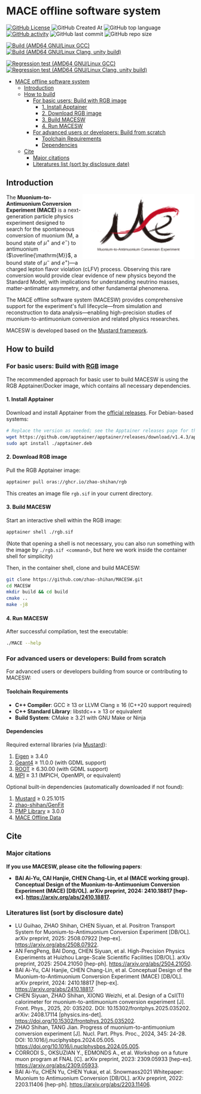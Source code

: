 # MACE offline software system

[![GitHub License](https://img.shields.io/github/license/zhao-shihan/MACESW?color=red)](COPYING)
![GitHub Created At](https://img.shields.io/github/created-at/zhao-shihan/MACESW?color=green)
![GitHub top language](https://img.shields.io/github/languages/top/zhao-shihan/MACESW?color=f34b7d)
[![GitHub activity](https://img.shields.io/github/commit-activity/m/zhao-shihan/MACESW)](https://github.com/zhao-shihan/MACESW/pulse)
![GitHub last commit](https://img.shields.io/github/last-commit/zhao-shihan/MACESW)
![GitHub repo size](https://img.shields.io/github/repo-size/zhao-shihan/MACESW)

[![Build (AMD64 GNU/Linux GCC)](https://github.com/zhao-shihan/MACESW/actions/workflows/build-with-gcc.yml/badge.svg)](https://github.com/zhao-shihan/MACESW/actions/workflows/build-with-gcc.yml)
[![Build (AMD64 GNU/Linux Clang, unity build)](https://github.com/zhao-shihan/MACESW/actions/workflows/build-with-clang.yml/badge.svg)](https://github.com/zhao-shihan/MACESW/actions/workflows/build-with-clang.yml)

[![Regression test (AMD64 GNU/Linux GCC)](https://github.com/zhao-shihan/MACESW/actions/workflows/regression-test-with-gcc.yml/badge.svg)](https://github.com/zhao-shihan/MACESW/actions/workflows/regression-test-with-gcc.yml)
[![Regression test (AMD64 GNU/Linux Clang, unity build)](https://github.com/zhao-shihan/MACESW/actions/workflows/regression-test-with-clang.yml/badge.svg)](https://github.com/zhao-shihan/MACESW/actions/workflows/regression-test-with-clang.yml)

- [MACE offline software system](#mace-offline-software-system)
  - [Introduction](#introduction)
  - [How to build](#how-to-build)
    - [For basic users: Build with RGB image](#for-basic-users-build-with-rgb-image)
      - [1. Install Apptainer](#1-install-apptainer)
      - [2. Download RGB image](#2-download-rgb-image)
      - [3. Build MACESW](#3-build-macesw)
      - [4. Run MACESW](#4-run-macesw)
    - [For advanced users or developers: Build from scratch](#for-advanced-users-or-developers-build-from-scratch)
      - [Toolchain Requirements](#toolchain-requirements)
      - [Dependencies](#dependencies)
  - [Cite](#cite)
    - [Major citations](#major-citations)
    - [Literatures list (sort by disclosure date)](#literatures-list-sort-by-disclosure-date)

## Introduction

<!--
  The align attribute on img is obsolete in HTML5, but is used here because
  GitHub strips inline styles from README.md. This is the only way to right-align
  the image in GitHub READMEs. Do not replace with inline styles.
-->
<img src="document/picture/MACE_logo_v2.svg" alt="MACE logo" align="right" width=300/>

The **Muonium-to-Antimuonium Conversion Experiment (MACE)** is a next-generation particle physics experiment designed to search for the spontaneous conversion of muonium ($\mathrm{M}$, a bound state of $\mu^+$ and $e^-$) to antimuonium ($\overline{\mathrm{M}}$, a bound state of $\mu^-$ and $e^+$)—a charged lepton flavor violation (cLFV) process. Observing this rare conversion would provide clear evidence of new physics beyond the Standard Model, with implications for understanding neutrino masses, matter-antimatter asymmetry, and other fundamental phenomena.

The MACE offline software system (MACESW) provides comprehensive support for the experiment's full lifecycle—from simulation and reconstruction to data analysis—enabling high-precision studies of muonium-to-antimuonium conversion and related physics researches.

MACESW is developed based on the [Mustard framework](https://github.com/zhao-shihan/Mustard).

## How to build

### For basic users: Build with [RGB](https://github.com/zhao-shihan/RGB) image

The recommended approach for basic user to build MACESW is using the RGB Apptainer/Docker image, which contains all necessary dependencies.

#### 1. Install Apptainer

Download and install Apptainer from the [official releases](https://github.com/apptainer/apptainer/releases). For Debian-based systems:
```bash
# Replace the version as needed; see the Apptainer releases page for the latest version and links
wget https://github.com/apptainer/apptainer/releases/download/v1.4.3/apptainer_1.4.3_amd64.deb -O apptainer.deb
sudo apt install ./apptainer.deb
```

#### 2. Download RGB image

Pull the RGB Apptainer image:
```bash
apptainer pull oras://ghcr.io/zhao-shihan/rgb
```
This creates an image file `rgb.sif` in your current directory.

#### 3. Build MACESW

Start an interactive shell within the RGB image:
```bash
apptainer shell ./rgb.sif
```
(Note that opening a shell is not necessary, you can also run something with the image by `./rgb.sif <command>`, but here we work inside the container shell for simplicity)

Then, in the container shell, clone and build MACESW:
```bash
git clone https://github.com/zhao-shihan/MACESW.git
cd MACESW
mkdir build && cd build
cmake ..
make -j8
```

#### 4. Run MACESW

After successful compilation, test the executable:
```bash
./MACE --help
```

### For advanced users or developers: Build from scratch

For advanced users or developers building from source or contributing to MACESW:

#### Toolchain Requirements

- **C++ Compiler**: GCC ≥ 13 or LLVM Clang ≥ 16 (C++20 support required)
- **C++ Standard Library**: libstdc++ ≥ 13 or equivalent
- **Build System**: CMake ≥ 3.21 with GNU Make or Ninja

#### Dependencies

Required external libraries (via [Mustard](https://github.com/zhao-shihan/Mustard)):

1. [Eigen](https://eigen.tuxfamily.org/) ≥ 3.4.0
2. [Geant4](https://geant4.org/) ≥ 11.0.0 (with GDML support)
3. [ROOT](https://root.cern/) ≥ 6.30.00 (with GDML support)
4. [MPI](https://www.mpi-forum.org/) ≥ 3.1 (MPICH, OpenMPI, or equivalent)

Optional built-in dependencies (automatically downloaded if not found):

1. [Mustard](https://github.com/zhao-shihan/Mustard) ≥ 0.25.1015
2. [zhao-shihan/GenFit](https://github.com/zhao-shihan/GenFit)
3. [PMP Library](https://www.pmp-library.org/) ≥ 3.0.0
4. [MACE Offline Data](https://code.ihep.ac.cn/zhaoshh7/mace_offline_data)

## Cite

### Major citations

**If you use MACESW, please cite the following papers**:

- **BAI Ai-Yu, CAI Hanjie, CHEN Chang-Lin, et al (MACE working group). Conceptual Design of the Muonium-to-Antimuonium Conversion Experiment (MACE) [DB/OL]. arXiv preprint, 2024: 2410.18817 [hep-ex]. https://arxiv.org/abs/2410.18817.**

### Literatures list (sort by disclosure date)

- LU Guihao, ZHAO Shihan, CHEN Siyuan, et al. Positron Transport System for Muonium-to-Antimuonium Conversion Experiment [DB/OL]. arXiv preprint, 2025: 2508.07922 [hep-ex]. https://arxiv.org/abs/2508.07922.
- AN FengPeng, BAI Dong, CHEN Siyuan, et al. High-Precision Physics Experiments at Huizhou Large-Scale Scientific Facilities [DB/OL]. arXiv preprint, 2025: 2504.21050 [hep-ph]. https://arxiv.org/abs/2504.21050.
- BAI Ai-Yu, CAI Hanjie, CHEN Chang-Lin, et al. Conceptual Design of the Muonium-to-Antimuonium Conversion Experiment (MACE) [DB/OL]. arXiv preprint, 2024: 2410.18817 [hep-ex]. https://arxiv.org/abs/2410.18817.
- CHEN Siyuan, ZHAO Shihan, XIONG Weizhi, et al. Design of a CsI(Tl) calorimeter for muonium-to-antimuonium conversion experiment [J]. Front. Phys., 2025, 20: 035202. DOI: 10.15302/frontphys.2025.035202. arXiv: 2408.17114 [physics.ins-det]. https://doi.org/10.15302/frontphys.2025.035202.
- ZHAO Shihan, TANG Jian. Progress of muonium-to-antimuonium conversion experiment [J]. Nucl. Part. Phys. Proc., 2024, 345: 24-28. DOI: 10.1016/j.nuclphysbps.2024.05.005. https://doi.org/10.1016/j.nuclphysbps.2024.05.005.
- CORRODI S., OKSUZIAN Y., EDMONDS A., et al. Workshop on a future muon program at FNAL [C]. arXiv preprint, 2023: 2309.05933 [hep-ex]. https://arxiv.org/abs/2309.05933.
- BAI Ai-Yu, CHEN Yu, CHEN Yukai, et al. Snowmass2021 Whitepaper: Muonium to Antimuonium Conversion [DB/OL]. arXiv preprint, 2022: 2203.11406 [hep-ph]. https://arxiv.org/abs/2203.11406.
